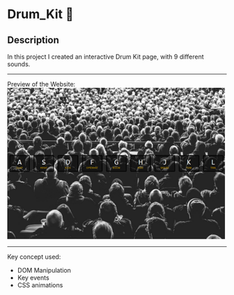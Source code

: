 # Drum_Kit 🥁

## Description
In this project I created an interactive Drum Kit page, with 9 different sounds.
<hr/>
Preview of the Website:
<img src="Drum_Kit.png" width=500/>
<hr/>
Key concept used:
<ul>
<li>DOM Manipulation</li>
<li>Key events </li>
<li>CSS animations</li>
</ul>
